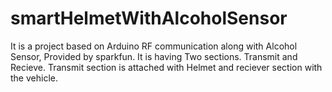 # smartHelmetWithAlcoholSensor
It is a project based on Arduino RF communication along with Alcohol Sensor, Provided by sparkfun.
It is having Two sections. Transmit and Recieve. Transmit section is attached with Helmet and reciever section with the vehicle.
